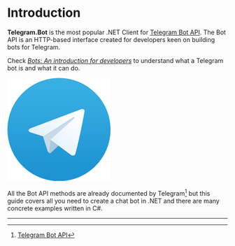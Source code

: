 # Introduction

**Telegram.Bot** is the most popular .NET Client for [Telegram Bot API](https://core.telegram.org/bots/api). The Bot API is an HTTP-based interface created for developers keen on building bots for Telegram.

Check [_Bots: An introduction for developers_](https://core.telegram.org/bots) to understand what a Telegram bot is and what it can do.

[![Telegram Logo](./docs/tg-logo.png)](https://www.telegram.org)

All the Bot API methods are already documented by Telegram[^1] but this guide covers all you need to create a chat bot in .NET and there are many concrete examples written in C#.

---

[^1]: [Telegram Bot API](https://core.telegram.org/bots/api)
